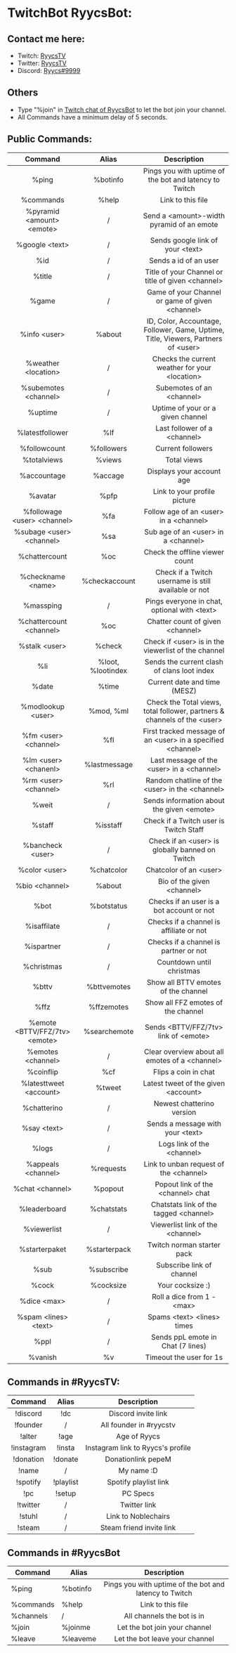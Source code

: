 # TwitchBot RyycsBot:

## Contact me here:
* Twitch: [RyycsTV](https://www.twitch.tv/ryycstv)
* Twitter: [RyycsTV](https://twitter.com/ryycstv)
* Discord: [Ryycs#9999](https://discord.com/users/444940928797638676)

## Others
* Type "%join" in [Twitch chat of RyycsBot](https://www.twitch.tv/ryycsbot) to let the bot join your channel.
* All Commands have a minimum delay of 5 seconds.


## Public Commands:

| Command  | Alias  | Description  |
|:-----------:|:-----------:|:------------:|
|%ping | %botinfo|Pings you with uptime of the bot and latency to Twitch|
|%commands | %help|Link to this file |
|%pyramid \<amount> \<emote> |/  |Send a \<amount>-width pyramid of an emote|
|%google \<text> |/|Sends google link of your \<text>|
|%id     |/     |Sends a id of an user|
|%title | /| Title of your Channel or title of given \<channel>|
|%game |/|Game of your Channel or game of given \<channel>|
|%info \<user>|%about|ID, Color, Accountage, Follower, Game, Uptime, Title, Viewers, Partners of \<user>|
|%weather \<location>|/|Checks the current weather for your \<location>|
|%subemotes \<channel>|/|Subemotes of an \<channel>|
|%uptime | /| Uptime of your or a given channel|
|%latestfollower|%lf| Last follower of a \<channel>|
|%followcount|%followers|Current followers|
|%totalviews| %views| Total views|
|%accountage| %accage | Displays your account age|
|%avatar |%pfp|Link to your profile picture|
|%followage \<user> \<channel>| %fa|Follow age of an \<user> in a \<channel>|
|%subage \<user> \<channel>| %sa| Sub age of an \<user> in a \<channel>|
|%chattercount|%oc| Check the offline viewer count|
|%checkname \<name>|%checkaccount| Check if a Twitch username is still available or not| 
|%massping | /| Pings everyone in chat, optional with \<text>|
|%chattercount \<channel>| %oc | Chatter count of given \<channel>|
|%stalk \<user>| %check| Check if \<user> is in the viewerlist of the channel|
|%li|%loot, %lootindex| Sends the current clash of clans loot index|
|%date|%time| Current date and time (MESZ)|
|%modlookup \<user>|%mod, %ml| Check the Total views, total follower, partners & channels of the \<user>| 
|%fm \<user> \<channel> |%fl| First tracked message of an \<user> in a specified \<channel>|
|%lm \<user> \<chanenl>|%lastmessage| Last message of the \<user> in a \<channel>|
|%rm \<user> \<channel>|%rl| Random chatline of the \<user> in the \<channel>|
|%weit <emote>| /| Sends information about the given \<emote>|
|%staff|%isstaff| Check if a Twitch user is Twitch Staff|
|%bancheck \<user>|/|Check if an \<user> is globally banned on Twitch|
|%color \<user>|%chatcolor| Chatcolor of an \<user>|
|%bio \<channel>|%about| Bio of the given \<channel>|
|%bot | %botstatus| Checks if an user is a bot account or not|
|%isaffilate|/|Checks if a channel is affiliate or not|
|%ispartner|/|Checks if a channel is partner or not|
|%christmas|/|Countdown until christmas|
|%bttv |%bttvemotes| Show all BTTV emotes of the channel |
|%ffz | %ffzemotes| Show all FFZ emotes of the channel|
|%emote \<BTTV/FFZ/7tv> \<emote>|%searchemote|Sends \<BTTV/FFZ/7tv> link of \<emote>|
|%emotes \<channel>| /|Clear overview about all emotes of a \<channel>|
|%coinflip | %cf| Flips a coin in chat |
|%latesttweet \<account>|%tweet| Latest tweet of the given \<account>|
|%chatterino|/|Newest chatterino version|
|%say \<text>|/|Sends a message with your \<text>|
|%logs|/| Logs link of the \<channel>|
|%appeals \<channel>|%requests|Link to unban request of the \<channel>|
|%chat \<channel>|%popout|Popout link of the \<channel> chat|
|%leaderboard|%chatstats| Chatstats link of the tagged \<channel>|
|%viewerlist|/| Viewerlist link of the \<channel>|
|%starterpaket|%starterpack|Twitch norman starter pack|
|%sub|%subscribe|Subscribe link of channel|
|%cock|%cocksize| Your cocksize :)|
|%dice \<max>|/|Roll a dice from 1 - \<max>|
|%spam \<lines> \<text>|/|Spams \<text> \<lines> times|
|%ppl|/|Sends ppL emote in Chat (7 lines)|
|%vanish|%v| Timeout the user for 1s|



## Commands in #RyycsTV:

| Command  | Alias  | Description  |
|:-----------:|:-----------:|:------------:|
|!discord|!dc|Discord invite link|
|!founder|/| All founder in #ryycstv|
|!alter|!age| Age of Ryycs|
|!instagram|!insta|Instagram link to Ryycs's profile|
|!donation|!donate|Donationlink pepeM|
|!name|/|My name :D |
|!spotify|!playlist| Spotify playlist link|
|!pc|!setup|PC Specs|
|!twitter|/|Twitter link|
|!stuhl|/|Link to Noblechairs|
|!steam|/|Steam friend invite link|

## Commands in #RyycsBot

| Command |Alias| Description |
|----------|-----|:-----------:|
|%ping |%botinfo|Pings you with uptime of the bot and latency to Twitch|
|%commands  |%help  |Link to this file|
|%channels|/|All channels the bot is in|
|%join |%joinme| Let the bot join your channel|
|%leave|%leaveme| Let the bot leave your channel|

